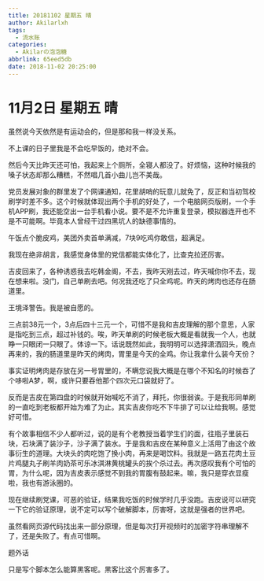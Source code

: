 ```yaml
---
title: 20181102 星期五 晴
author: Akilarlxh
tags:
  - 流水账
categories:
  - Akilarの泡泡糖
abbrlink: 65eed5db
date: 2018-11-02 20:25:00
---
```

# 11月2日 星期五 晴

虽然说今天依然是有运动会的，但是那和我一样没关系。

不上课的日子里我是不会吃早饭的，绝对不会。

然后今天比昨天还可怕，我起来上个厕所，全寝人都没了。好烦恼，这种时候我的嗓子状态却那么糟糕，不然唱几首小曲儿岂不美哉。

党员发展对象的群里发了个网课通知，花里胡哨的玩意儿就免了，反正和当初驾校刷学时差不多。这个时候就体现出两个手机的好处了，一个电脑网页版刷，一个手机APP刷，我还能空出一台手机看小说。要不是不允许重复登录，模拟器连开也不是不可能啊。毕竟本人曾经干过四黑坑人的缺德事情的。

午饭点个脆皮鸡，美团外卖首单满减，7块9吃鸡你敢信，超满足。

我现在绝非胡言，我感觉身体里的党信都能实体化了，比查克拉还厉害。

吉皮回来了，各种诱惑我去吃韩金阁，不去，我昨天刚去过，昨天喊你你不去，现在想来啦。没门，自己单刷去吧。何况我还吃了只全鸡呢。昨天的烤肉也还存在肠道里。

王境泽警告。我是被自愿的。

三点前38元一个，3点后四十三元一个，可惜不是我和吉皮理解的那个意思，人家是指吃到三点，超过补钱的。唉，昨天单刷的时候老板大概是看就我一个人，也就睁一只眼闭一只眼了。体谅一下。话说既然如此，我明明可以选择潇洒回头，晚点再来的，我的肠道里是昨天的烤肉，胃里是今天的全鸡。你让我拿什么装今天份？

事实证明烤肉是存放在另一号胃里的，不瞒您说我大概是在哪个不知名的时候吞了个哆啦A梦，啊，或许只要吞他那个四次元口袋就好了。

反而是吉皮在第四盘的时候就开始喊吃不消了，拜托，你很弱诶。于是我形同单刷的一直吃到老板都开始为难了为止。其实吉皮你吃不下牛排了可以让给我啊。感觉好可惜。

有个故事相信不少人都听过，说的是有个老教授当着学生们的面，往瓶子里装石块，石块满了装沙子，沙子满了装水。于是我和吉皮在某种意义上活用了由这个故事衍生的道理。大块头的肉吃饱了换小肉，再来是喝饮料。我就是一路五花肉土豆片鸡腿丸子刷羊肉奶茶可乐冰淇淋黄桃罐头的挨个杀过去。再次感叹我有个可怕的胃，为什么呢，因为吉皮表示感觉不到我的胃腹有鼓起来。嘛，我只是穿衣显瘦啦，我也有游泳圈的。

现在继续刷党课，可恶的验证，结果我吃饭的时候学时几乎没跑。吉皮说可以研究一下它的验证原理，说不定可以写个破解脚本，厉害呀，这就是强者的世界吧。

虽然看网页源代码找出来一部分原理，但是每次打开视频时的加密字符串理解不了，还是失败了。有点可惜啊。

题外话

只是写个脚本怎么能算黑客呢。黑客比这个厉害多了。